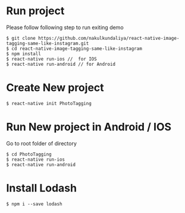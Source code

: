 

# Run project #

Please follow following step to run exiting demo
```
$ git clone https://github.com/nakulkundaliya/react-native-image-tagging-same-like-instagram.git
$ cd react-native-image-tagging-same-like-instagram
$ npm install
$ react-native run-ios //  for IOS
$ react-native run-android // for Android
```
# Create New project #

`$ react-native init PhotoTagging`

# Run New project in Android / IOS #

Go to root folder of directory
```
$ cd PhotoTagging
$ react-native run-ios
$ react-native run-android
```
# Install Lodash #
`$ npm i --save lodash `
